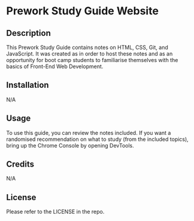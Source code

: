 # Prework Study Guide Website

## Description

This Prework Study Guide contains notes on HTML, CSS, Git, and JavaScript. It was created as in order to host these notes and as an opportunity for boot camp students to familiarise themselves with the basics of Front-End Web Development. 

## Installation

N/A

## Usage

To use this guide, you can review the notes included. 
If you want a randomised recommendation on what to study (from the included topics), bring up the Chrome Console by opening DevTools.

## Credits

N/A

## License

Please refer to the LICENSE in the repo.